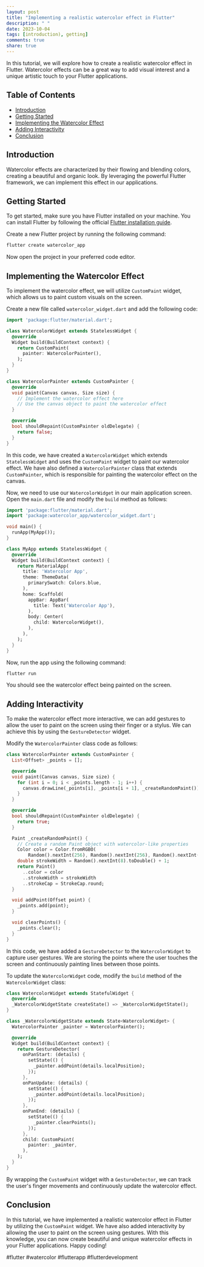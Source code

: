 ```yaml
---
layout: post
title: "Implementing a realistic watercolor effect in Flutter"
description: " "
date: 2023-10-04
tags: [introduction), getting]
comments: true
share: true
---
```


In this tutorial, we will explore how to create a realistic watercolor effect in Flutter. Watercolor effects can be a great way to add visual interest and a unique artistic touch to your Flutter applications.

## Table of Contents
- [Introduction](#introduction)
- [Getting Started](#getting-started)
- [Implementing the Watercolor Effect](#implementing-the-watercolor-effect)
- [Adding Interactivity](#adding-interactivity)
- [Conclusion](#conclusion)

## Introduction

Watercolor effects are characterized by their flowing and blending colors, creating a beautiful and organic look. By leveraging the powerful Flutter framework, we can implement this effect in our applications.

## Getting Started

To get started, make sure you have Flutter installed on your machine. You can install Flutter by following the official [Flutter installation guide](https://flutter.dev/docs/get-started/install).

Create a new Flutter project by running the following command:

```bash
flutter create watercolor_app
```

Now open the project in your preferred code editor.

## Implementing the Watercolor Effect

To implement the watercolor effect, we will utilize `CustomPaint` widget, which allows us to paint custom visuals on the screen. 

Create a new file called `watercolor_widget.dart` and add the following code:

```dart
import 'package:flutter/material.dart';

class WatercolorWidget extends StatelessWidget {
  @override
  Widget build(BuildContext context) {
    return CustomPaint(
      painter: WatercolorPainter(),
    );
  }
}

class WatercolorPainter extends CustomPainter {
  @override
  void paint(Canvas canvas, Size size) {
    // Implement the watercolor effect here
    // Use the canvas object to paint the watercolor effect
  }

  @override
  bool shouldRepaint(CustomPainter oldDelegate) {
    return false;
  }
}
```

In this code, we have created a `WatercolorWidget` which extends `StatelessWidget` and uses the `CustomPaint` widget to paint our watercolor effect. We have also defined a `WatercolorPainter` class that extends `CustomPainter`, which is responsible for painting the watercolor effect on the canvas.

Now, we need to use our `WatercolorWidget` in our main application screen. Open the `main.dart` file and modify the `build` method as follows:

```dart
import 'package:flutter/material.dart';
import 'package:watercolor_app/watercolor_widget.dart';

void main() {
  runApp(MyApp());
}

class MyApp extends StatelessWidget {
  @override
  Widget build(BuildContext context) {
    return MaterialApp(
      title: 'Watercolor App',
      theme: ThemeData(
        primarySwatch: Colors.blue,
      ),
      home: Scaffold(
        appBar: AppBar(
          title: Text('Watercolor App'),
        ),
        body: Center(
          child: WatercolorWidget(),
        ),
      ),
    );
  }
}
```

Now, run the app using the following command:

```bash
flutter run
```

You should see the watercolor effect being painted on the screen.

## Adding Interactivity

To make the watercolor effect more interactive, we can add gestures to allow the user to paint on the screen using their finger or a stylus. We can achieve this by using the `GestureDetector` widget.

Modify the `WatercolorPainter` class code as follows:

```dart
class WatercolorPainter extends CustomPainter {
  List<Offset> _points = [];

  @override
  void paint(Canvas canvas, Size size) {
    for (int i = 0; i < _points.length - 1; i++) {
      canvas.drawLine(_points[i], _points[i + 1], _createRandomPaint());
    }
  }

  @override
  bool shouldRepaint(CustomPainter oldDelegate) {
    return true;
  }

  Paint _createRandomPaint() {
    // Create a random Paint object with watercolor-like properties
    Color color = Color.fromRGBO(
        Random().nextInt(256), Random().nextInt(256), Random().nextInt(256), 0.5);
    double strokeWidth = Random().nextInt(8).toDouble() + 1;
    return Paint()
      ..color = color
      ..strokeWidth = strokeWidth
      ..strokeCap = StrokeCap.round;
  }

  void addPoint(Offset point) {
    _points.add(point);
  }

  void clearPoints() {
    _points.clear();
  }
}
```

In this code, we have added a `GestureDetector` to the `WatercolorWidget` to capture user gestures. We are storing the points where the user touches the screen and continuously painting lines between those points.

To update the `WatercolorWidget` code, modify the `build` method of the `WatercolorWidget` class:

```dart
class WatercolorWidget extends StatefulWidget {
  @override
  _WatercolorWidgetState createState() => _WatercolorWidgetState();
}

class _WatercolorWidgetState extends State<WatercolorWidget> {
  WatercolorPainter _painter = WatercolorPainter();

  @override
  Widget build(BuildContext context) {
    return GestureDetector(
      onPanStart: (details) {
        setState(() {
          _painter.addPoint(details.localPosition);
        });
      },
      onPanUpdate: (details) {
        setState(() {
          _painter.addPoint(details.localPosition);
        });
      },
      onPanEnd: (details) {
        setState(() {
          _painter.clearPoints();
        });
      },
      child: CustomPaint(
        painter: _painter,
      ),
    );
  }
}
```

By wrapping the `CustomPaint` widget with a `GestureDetector`, we can track the user's finger movements and continuously update the watercolor effect.

## Conclusion

In this tutorial, we have implemented a realistic watercolor effect in Flutter by utilizing the `CustomPaint` widget. We have also added interactivity by allowing the user to paint on the screen using gestures. With this knowledge, you can now create beautiful and unique watercolor effects in your Flutter applications. Happy coding!

#flutter #watercolor #flutterapp #flutterdevelopment